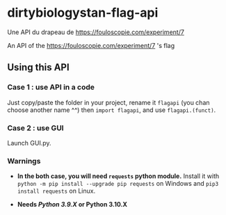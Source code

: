 # dirtybiologystan-flag-api
 Une API du drapeau de https://fouloscopie.com/experiment/7

 An API of the https://fouloscopie.com/experiment/7 's flag

## Using this API
### Case 1 : use API in a code
Just copy/paste the folder in your project, rename it `flagapi` (you chan choose another name ^^) then `import flagapi`, and use `flagapi.(funct)`.

### Case 2 : use GUI
Launch GUI.py.

### Warnings
* **In the both case, you will need `requests` python module.** Install it with `python -m pip install --upgrade pip requests` on Windows and `pip3 install requests` on Linux.

* **Needs *Python 3.9.X* or Python 3.10.X**
